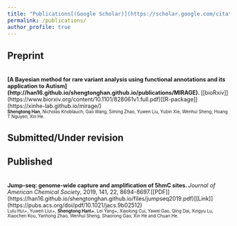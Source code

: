 ```yaml
---
title: "Publications[(Google Scholar)](https://scholar.google.com/citations?user=xA249R8AAAAJ&hl=en)"
permalink: /publications/
author_profile: true
---
```


## Preprint 

<br>
<span style="font-size:0.9em;">
<b>[A Bayesian method for rare variant analysis using functional annotations and its application to Autism] (http://han16.github.io/shengtonghan.github.io/publications/MIRAGE). </b>  [[bioRxiv]](https://www.biorxiv.org/content/10.1101/828061v1.full.pdf)[[R-package]](https://xinhe-lab.github.io/mirage/) <br> </span>
<span style="font-size:0.7em;">
 <b>Shengtong Han</b>, Nicholas Knoblauch, Gao Wang, Siming Zhao, Yuwen Liu, Yubin Xie, Wenhui Sheng, Hoang T Nguyen, Xin He.  </span>
 
## Submitted/Under revision 


## Published 

<br>
<span style="font-size:0.9em;"> 
<b> Jump-seq: genome-wide capture and amplification of 5hmC sites. </b> <i>Journal of American Chemical Society</i>, 2019, 141, 22, 8694-8697.[[PDF]](https://han16.github.io/shengtonghan.github.io/files/jumpseq2019.pdf)[[Link]](https://pubs.acs.org/doi/pdf/10.1021/jacs.9b02512)<br></span> 
<span style="font-size:0.7em;">
Lulu Hu\+, Yuwen Liu\+, <b>Shengtong Han\+</b>, Lei Yang+, Xiaolong Cui, Yawei Gao, Qing Dai, Xingyu Lu, Xiaochen Kou, Yanhong Zhao, Wenhui Sheng, Shaorong Gao, Xin He and Chuan He. </span> 

 

